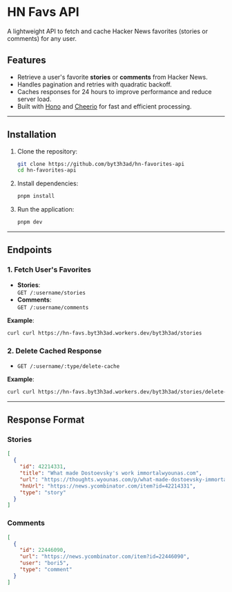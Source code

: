 # HN Favs API

A lightweight API to fetch and cache Hacker News favorites (stories or comments) for any user.

## Features

- Retrieve a user's favorite **stories** or **comments** from Hacker News.
- Handles pagination and retries with quadratic backoff.
- Caches responses for 24 hours to improve performance and reduce server load.
- Built with [Hono](https://hono.dev) and [Cheerio](https://cheerio.js.org) for fast and efficient processing.

---

## Installation

1. Clone the repository:

   ```bash
   git clone https://github.com/byt3h3ad/hn-favorites-api
   cd hn-favorites-api
   ```

2. Install dependencies:

   ```bash
   pnpm install
   ```

3. Run the application:
   ```bash
   pnpm dev
   ```

---

## Endpoints

### 1. **Fetch User's Favorites**

- **Stories**:  
  `GET /:username/stories`
- **Comments**:  
  `GET /:username/comments`

**Example**:

```bash
curl curl https://hn-favs.byt3h3ad.workers.dev/byt3h3ad/stories
```

### 2. **Delete Cached Response**

- `GET /:username/:type/delete-cache`

**Example**:

```bash
curl curl https://hn-favs.byt3h3ad.workers.dev/byt3h3ad/stories/delete-cache
```

---

## Response Format

### **Stories**

```json
[
  {
    "id": 42214331,
    "title": "What made Dostoevsky's work immortalwyounas.com",
    "url": "https://thoughts.wyounas.com/p/what-made-dostoevsky-immortal",
    "hnUrl": "https://news.ycombinator.com/item?id=42214331",
    "type": "story"
  }
]
```

### **Comments**

```json
[
  {
    "id": 22446090,
    "url": "https://news.ycombinator.com/item?id=22446090",
    "user": "bori5",
    "type": "comment"
  }
]
```
